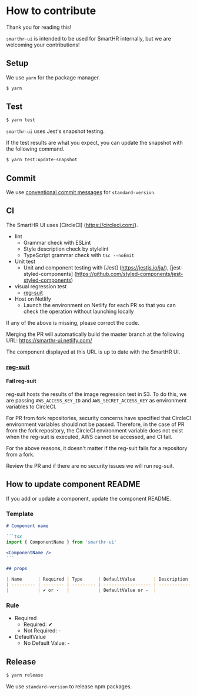 # How to contribute

Thank you for reading this!

`smarthr-ui` is intended to be used for SmartHR internally, but we are welcoming your contributions!

## Setup

We use `yarn` for the package manager.

```sh
$ yarn
```

## Test

```sh
$ yarn test
```

`smarthr-ui` uses Jest's snapshot testing.

If the test results are what you expect, you can update the snapshot with the following command.

```sh
$ yarn test:update-snapshot
```

## Commit

We use [conventional commit messages](https://www.conventionalcommits.org/en/v1.0.0-beta.4/) for `standard-version`.

## CI

The SmartHR UI uses [CircleCI] (https://circleci.com/).

- lint
  - Grammar check with ESLint
  - Style description check by stylelint
  - TypeScript grammar check with `tsc --noEmit`
- Unit test
  - Unit and component testing with [Jest] (https://jestjs.io/ja/), [jest-styled-components] (https://github.com/styled-components/jest-styled-components)
- visual regression test
  - [reg-suit](https://github.com/reg-viz/reg-suit)
- Host on Netlify
  - Launch the environment on Netlify for each PR so that you can check the operation without launching locally

If any of the above is missing, please correct the code.

Merging the PR will automatically build the master branch at the following URL:
https://smarthr-ui.netlify.com/

The component displayed at this URL is up to date with the SmartHR UI.

### [reg-suit](https://github.com/reg-viz/reg-suit)

#### Fail reg-suit

reg-suit hosts the results of the image regression test in S3. To do this, we are passing `AWS_ACCESS_KEY_ID` and `AWS_SECRET_ACCESS_KEY` as environment variables to CircleCI.

For PR from fork repositories, security concerns have specified that CircleCI environment variables should not be passed. Therefore, in the case of PR from the fork repository, the CircleCI environment variable does not exist when the reg-suit is executed, AWS cannot be accessed, and CI fail.

For the above reasons, it doesn't matter if the reg-suit fails for a repository from a fork.

Review the PR and if there are no security issues we will run reg-suit.

## How to update component README

If you add or update a component, update the component README.

### Template

````markdown
# Component name

```tsx
import { ComponentName } from 'smarthr-ui'

<ComponentName />
```

## props

| Name      | Required | Type      | DefaultValue       | Description  |
| --------- | -------- | --------- | ------------------ | ------------ |
|           | ✔ or -   |           | DefaultValue or -  |              |

````

### Rule

- Required
  - Required: ✔
  - Not Required: -
- DefaultValue
  - No Default Value: -

## Release

```sh
$ yarn release
```

We use `standard-version` to release npm packages.
